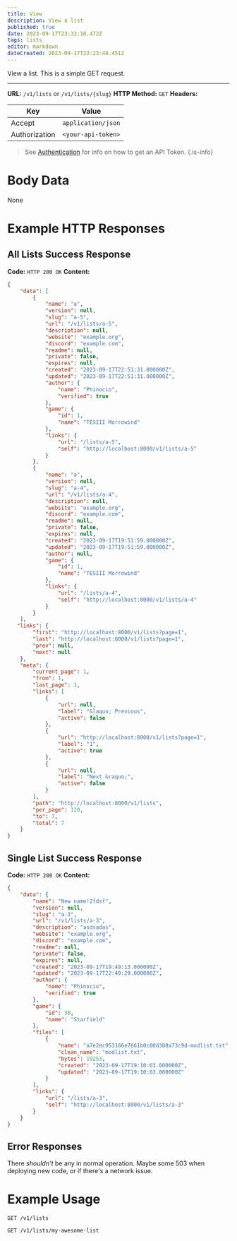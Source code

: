 ```yaml
---
title: View
description: View a list
published: true
date: 2023-09-17T23:33:10.472Z
tags: lists
editor: markdown
dateCreated: 2023-09-17T23:23:48.451Z
---
```


View a list. This is a simple GET request.

___

**URL:** `/v1/lists` or `/v1/lists/{slug}`
**HTTP Method:** `GET`
**Headers:**

| Key | Value |
|-----|-------|
| Accept | `application/json` |
| Authorization | `<your-api-token>` |

> See [Authentication](/authentication) for info on how to get an API Token.
{.is-info}

# Body Data

None

# Example HTTP Responses

## All Lists Success Response

**Code:** `HTTP 200 OK`
**Content:**

```json
{
    "data": [
        {
            "name": "a",
            "version": null,
            "slug": "a-5",
            "url": "/v1/lists/a-5",
            "description": null,
            "website": "example.org",
            "discord": "example.com",
            "readme": null,
            "private": false,
            "expires": null,
            "created": "2023-09-17T22:51:31.000000Z",
            "updated": "2023-09-17T22:51:31.000000Z",
            "author": {
                "name": "Phinocio",
                "verified": true
            },
            "game": {
                "id": 1,
                "name": "TESIII Morrowind"
            },
            "links": {
                "url": "/lists/a-5",
                "self": "http://localhost:8000/v1/lists/a-5"
            }
        },
        {
            "name": "a",
            "version": null,
            "slug": "a-4",
            "url": "/v1/lists/a-4",
            "description": null,
            "website": "example.org",
            "discord": "example.com",
            "readme": null,
            "private": false,
            "expires": null,
            "created": "2023-09-17T19:51:59.000000Z",
            "updated": "2023-09-17T19:51:59.000000Z",
            "author": null,
            "game": {
                "id": 1,
                "name": "TESIII Morrowind"
            },
            "links": {
                "url": "/lists/a-4",
                "self": "http://localhost:8000/v1/lists/a-4"
            }
        }
    ],
   "links": {
        "first": "http://localhost:8000/v1/lists?page=1",
        "last": "http://localhost:8000/v1/lists?page=1",
        "prev": null,
        "next": null
    },
    "meta": {
        "current_page": 1,
        "from": 1,
        "last_page": 1,
        "links": [
            {
                "url": null,
                "label": "&laquo; Previous",
                "active": false
            },
            {
                "url": "http://localhost:8000/v1/lists?page=1",
                "label": "1",
                "active": true
            },
            {
                "url": null,
                "label": "Next &raquo;",
                "active": false
            }
        ],
        "path": "http://localhost:8000/v1/lists",
        "per_page": 120,
        "to": 7,
        "total": 7
    }
}
```

## Single List Success Response

**Code:** `HTTP 200 OK`
**Content:**

```json
{
    "data": {
        "name": "New name!2fdsf",
        "version": null,
        "slug": "a-3",
        "url": "/v1/lists/a-3",
        "description": "asdsadas",
        "website": "example.org",
        "discord": "example.com",
        "readme": null,
        "private": false,
        "expires": null,
        "created": "2023-09-17T19:49:13.000000Z",
        "updated": "2023-09-17T22:49:29.000000Z",
        "author": {
            "name": "Phinocio",
            "verified": true
        },
        "game": {
            "id": 30,
            "name": "Starfield"
        },
        "files": [
            {
                "name": "a7e2ec953166e7661b0c00d308a73c9d-modlist.txt",
                "clean_name": "modlist.txt",
                "bytes": 19253,
                "created": "2023-09-17T19:10:03.000000Z",
                "updated": "2023-09-17T19:10:03.000000Z"
            }
        ],
        "links": {
            "url": "/lists/a-3",
            "self": "http://localhost:8000/v1/lists/a-3"
        }
    }
}
```

## Error Responses

There *shouldn't* be any in normal operation. Maybe some 503 when deploying new code, or if there's a network issue.


# Example Usage

`GET /v1/lists`

`GET /v1/lists/my-awesome-list`